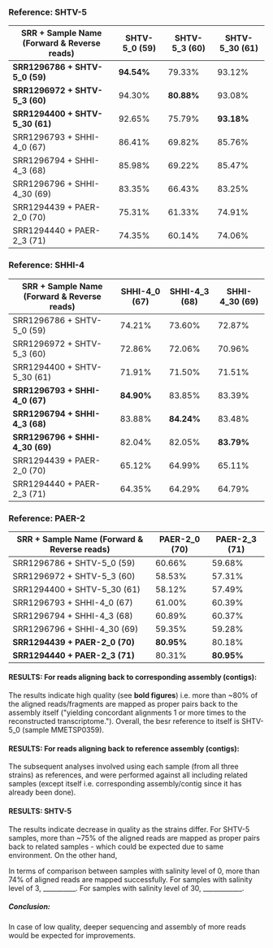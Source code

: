 ### Reference: SHTV-5

| SRR + Sample Name (Forward & Reverse reads)    | SHTV-5_0 (59)      |  SHTV-5_3 (60) | SHTV-5_30 (61)	| 
|--------                                        | -------------------|-------------   |-----------	    | 
| **SRR1296786 + SHTV-5_0 (59)**                     |         **94.54%**     |   79.33%       |  	93.12%       | 
| **SRR1296972 +  SHTV-5_3 (60)**                    |         94.30%     |   **80.88%**	      |  	93.08%       | 
| **SRR1294400 + SHTV-5_30 (61)**                    |      92.65%        |  75.79%        |  	**93.18%**       | 	       
| SRR1296793 + SHHI-4_0 (67)                     |    86.41%          |  69.82%        |  	85.76%       |        
| SRR1296794 + SHHI-4_3 (68)                     |    85.98%          |   69.22%       |  	85.47%       | 	       
| SRR1296796 + SHHI-4_30 (69)                    |   83.35%           |   66.43%       |  	83.25%       | 	       
| SRR1294439 + PAER-2_0 (70)                     |   75.31%           |   61.33%       |  	74.91%       |        
| SRR1294440 + PAER-2_3 (71)                     |    74.35%          |   60.14%       |  	74.06%       | 	 

### Reference: SHHI-4

| SRR + Sample Name (Forward & Reverse reads)    | SHHI-4_0 (67)      |  SHHI-4_3 (68) | SHHI-4_30 (69) 	| 
|--------                                        | -------------------|-------------   |-----------	    | 
| SRR1296786 + SHTV-5_0 (59)                     |       74.21%       |   73.60%        |  	  72.87%     | 
| SRR1296972 +  SHTV-5_3 (60)                    |         72.86%     |   72.06%        |  	  70.96%     | 
| SRR1294400 + SHTV-5_30 (61)                    |        71.91%      |    71.50%      |  	71.51%       | 	       
| **SRR1296793 + SHHI-4_0 (67)**                     |    **84.90%**   |   83.85%  |  83.39%	     |        
| **SRR1296794 + SHHI-4_3 (68)**                     |      83.88%        |   **84.24%**       |  	83.48%     | 	       
| **SRR1296796 + SHHI-4_30 (69)**                    |         82.04%     |    82.05%       |  **83.79%**        | 	       
| SRR1294439 + PAER-2_0 (70)                     |       65.12%       |   64.99%        |  65.11%     |        
| SRR1294440 + PAER-2_3 (71)                     |     64.35%         |   64.29%        |  	 64.79%     | 	 

### Reference: PAER-2

| SRR + Sample Name (Forward & Reverse reads)    | PAER-2_0 (70)      |  PAER-2_3 (71) |
|--------                                        | -------------------|-------------   |
| SRR1296786 + SHTV-5_0 (59)                     |       60.66%       |     59.68%     |
| SRR1296972 +  SHTV-5_3 (60)                    |         58.53%     |   57.31%	     |
| SRR1294400 + SHTV-5_30 (61)                    |        58.12%      |  57.49%        |      
| SRR1296793 + SHHI-4_0 (67)                     |    61.00%         |     60.39%     |      
| SRR1296794 + SHHI-4_3 (68)                     |     60.89%        |   60.37%       |      
| SRR1296796 + SHHI-4_30 (69)                    |        59.35%      |   59.28%      |	       
| **SRR1294439 + PAER-2_0 (70)**                     |   **80.95%**           |   80.18%      |      
| **SRR1294440 + PAER-2_3 (71)**                     |     80.31%         |   **80.95%**       | 


#### RESULTS: For reads aligning back to corresponding assembly (contigs):

The results indicate high quality (see **bold figures**) i.e. more than ~80% of the aligned reads/fragments are mapped as proper pairs back to the assembly itself ("yielding concordant alignments 1 or more times to the reconstructed transcriptome."). Overall, the besr reference to itself is SHTV-5_0 (sample MMETSP0359).

#### RESULTS: For reads aligning back to reference assembly (contigs):

The subsequent analyses involved using each sample (from all three strains) as references, and were performed against all including related samples (except itself i.e. corresponding assembly/contig since it has already been done).

#### RESULTS: SHTV-5

The results indicate decrease in quality as the strains differ. For SHTV-5 samples, more than ~75% of the aligned reads are mapped as proper pairs back to related samples - which could be expected due to same environment. On the other hand, 

In terms of comparison between samples with salinity level of 0, more than 74% of aligned reads are mapped successfully. For samples with salinity level of 3, __________. For samples with salinity level of 30, ____________.

##### Conclusion:
In case of low quality, deeper sequencing and assembly of more reads would be expected for improvements.
